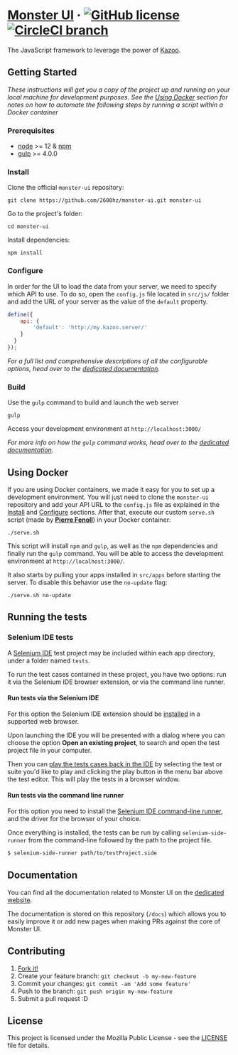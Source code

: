 # [Monster UI](https://docs.2600hz.com/ui/) &middot; [![GitHub license](https://img.shields.io/badge/license-MPL%201.1-blue.svg)](LICENSE) [![CircleCI branch](https://img.shields.io/circleci/project/github/2600hz/monster-ui/master.svg)](https://circleci.com/gh/2600hz/monster-ui)

The JavaScript framework to leverage the power of [Kazoo](https://2600hz.org/).

## Getting Started

*These instructions will get you a copy of the project up and running on your local machine for development purposes. See the [Using Docker](#using-docker) section for notes on how to automate the following steps by running a script within a Docker container*

### Prerequisites

* [node](https://nodejs.org/en/download/) >= 12 & [npm](https://docs.npmjs.com/getting-started/installing-node)
* [gulp](https://github.com/gulpjs/gulp/blob/master/docs/getting-started.md) >= 4.0.0

### Install

Clone the official `monster-ui` repository:

```
git clone https://github.com/2600hz/monster-ui.git monster-ui
```

Go to the project's folder:

```
cd monster-ui
```

Install dependencies:

```
npm install
```

### Configure

In order for the UI to load the data from your server, we need to specify which API to use. To do so, open the `config.js` file located in `src/js/` folder and add the URL of your server as the value of the `default` property.

```javascript
define({
    api: {
    	'default': 'http://my.kazoo.server/'
    }
  }
});
```

*For a full list and comprehensive descriptions of all the configurable options, head over to the [dedicated documentation](https://docs.2600hz.com/ui/docs/configuration/)*.

### Build

Use the `gulp` command to build and launch the web server

```
gulp
```

Access your development environment at `http://localhost:3000/`

*For more info on how the `gulp` command works, head over to the [dedicated documentation](/docs/gulpCommand.md)*.

## Using Docker

If you are using Docker containers, we made it easy for you to set up a development environment. You will just need to clone the `monster-ui` repository and add your API URL to the `config.js` file as explained in the [Install](#install) and [Configure](#configure) sections. After that, execute our custom `serve.sh` script (made by [**Pierre Fenoll**](https://github.com/fenollp)) in your Docker container:

```shell
./serve.sh
```

This script will install `npm` and `gulp`, as well as the `npm` dependencies and finally run the `gulp` command. You will be able to access the development environment at `http://localhost:3000/`.

It also starts by pulling your apps installed in `src/apps` before starting the server. To disable this behavior use the `no-update` flag:

```shell
./serve.sh no-update
```

## Running the tests

### Selenium IDE tests

A [Selenium IDE][selenium-ide] test project may be included within each app directory, under a folder named `tests`.

To run the test cases contained in these project, you have two options: run it via the Selenium IDE browser extension, or via the command line runner.

#### Run tests via the Selenium IDE

For this option the Selenium IDE extension should be [installed][selenium-ide_install] in a supported web browser.

Upon launching the IDE you will be presented with a dialog where you can choose the option **Open an existing project**, to search and open the test project file in your computer.

Then you can [play the tests cases back in the IDE][selenium-ide_play] by selecting the test or suite you'd like to play and clicking the play button in the menu bar above the test editor. This will play the tests in a browser window.

#### Run tests via the command line runner

For this option you need to install the [Selenium IDE command-line runner][selenium-ide_cli], and the driver for the browser of your choice.

Once everything is installed, the tests can be run by calling `selenium-side-runner` from the command-line followed by the path to the project file.

```sh
$ selenium-side-runner path/to/testProject.side
```

## Documentation

You can find all the documentation related to Monster UI on the [dedicated website](https://docs.2600hz.com/ui/).

The documentation is stored on this repository (`/docs`) which allows you to easily improve it or add new pages when making PRs against the core of Monster UI.

## Contributing

1. [Fork it!](https://github.com/2600hz/monster-ui/fork)
2. Create your feature branch: `git checkout -b my-new-feature`
3. Commit your changes: `git commit -am 'Add some feature'`
4. Push to the branch: `git push origin my-new-feature`
5. Submit a pull request :D

## License

This project is licensed under the Mozilla Public License - see the [LICENSE](LICENSE) file for details.

[selenium-ide]: https://www.seleniumhq.org/selenium-ide/
[selenium-ide_cli]: https://www.seleniumhq.org/selenium-ide/docs/en/introduction/command-line-runner/
[selenium-ide_install]: https://www.seleniumhq.org/selenium-ide/docs/en/introduction/getting-started/#installation
[selenium-ide_play]: https://www.seleniumhq.org/selenium-ide/docs/en/introduction/getting-started/#in-browser

